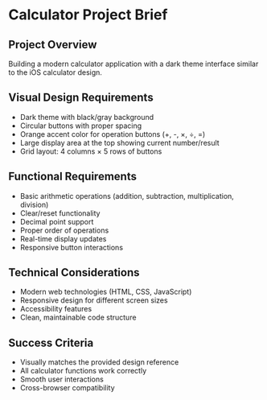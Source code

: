 # Calculator Project Brief

## Project Overview
Building a modern calculator application with a dark theme interface similar to the iOS calculator design.

## Visual Design Requirements
- Dark theme with black/gray background
- Circular buttons with proper spacing
- Orange accent color for operation buttons (+, -, ×, ÷, =)
- Large display area at the top showing current number/result
- Grid layout: 4 columns × 5 rows of buttons

## Functional Requirements
- Basic arithmetic operations (addition, subtraction, multiplication, division)
- Clear/reset functionality
- Decimal point support
- Proper order of operations
- Real-time display updates
- Responsive button interactions

## Technical Considerations
- Modern web technologies (HTML, CSS, JavaScript)
- Responsive design for different screen sizes
- Accessibility features
- Clean, maintainable code structure

## Success Criteria
- Visually matches the provided design reference
- All calculator functions work correctly
- Smooth user interactions
- Cross-browser compatibility

